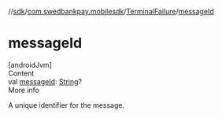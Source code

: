 //[sdk](../../../index.md)/[com.swedbankpay.mobilesdk](../index.md)/[TerminalFailure](index.md)/[messageId](message-id.md)



# messageId  
[androidJvm]  
Content  
val [messageId](message-id.md): [String](https://kotlinlang.org/api/latest/jvm/stdlib/kotlin/-string/index.html)?  
More info  


A unique identifier for the message.

  



